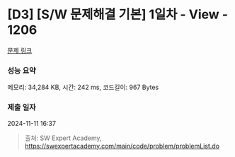 # [D3] [S/W 문제해결 기본] 1일차 - View - 1206 

[문제 링크](https://swexpertacademy.com/main/code/problem/problemDetail.do?contestProbId=AV134DPqAA8CFAYh) 

### 성능 요약

메모리: 34,284 KB, 시간: 242 ms, 코드길이: 967 Bytes

### 제출 일자

2024-11-11 16:37



> 출처: SW Expert Academy, https://swexpertacademy.com/main/code/problem/problemList.do